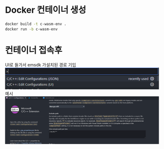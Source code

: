 # Docker 컨테이너 생성
```bash
docker build -t c-wasm-env .
docker run -b c-wasm-env
```



# 컨테이너 접속후
UI로 들가서 emsdk 가설치된 경로 기입
![alt text](image-1.png)
<br/>
예시
![alt text](image.png)
